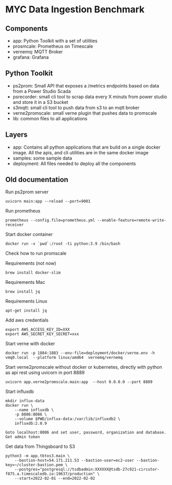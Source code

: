 # MYC Data Ingestion Benchmark 

## Components

- app: Python Toolkit with a set of utilities
- prosmcale: Prometheus on Timescale
- vernemq: MQTT Broker
- grafana: Grafana

## Python Toolkit

- ps2prom: Small API that exposes a /metrics endpoints based on data from a Power Studio Scada
- psrecorder: small cli tool to scrap data every X minuts from power studio and store it in a S3 bucket
- s3mqtt: small cli tool to push data from s3 to an mqtt broker
- verne2promscale: small verne plugin that pushes data to promscale
- lib: common files to all applications

## Layers

- app: Contains all python applications that are build on a single docker image. All the apis, and cli utilities are in the same docker image
- samples: some sample data
- deployment: All files needed to deploy all the components


## Old documentation

Run ps2prom server

    uvicorn main:app --reload --port=9001

Run prometheus

    prometheus --config.file=prometheus.yml --enable-feature=remote-write-receiver


Start docker container

    docker run -v `pwd`:/root -ti python:3.9 /bin/bash

Check how to run promscale



Requirements (not now)

    brew install docker-slim
    

Requirements Mac
    
    brew install jq

Requirements Linux

    apt-get install jq


Add aws credentials


    export AWS_ACCESS_KEY_ID=XXX
    export AWS_SECRET_KEY_SECRET=xxx

Start verne with docker

    docker run -p 1884:1883 --env-file=deployment/docker/verne.env -h vmq0.local  --platform linux/amd64  vernemq/vernemq

Start verne2promscale without docker or kubernetes, directly with python as api rest using uvicorn in port 8889

    uvicorn app.verne2promscale.main:app  --host 0.0.0.0 --port 8889


Start influxdb

    mkdir influx-data
    docker run \
        --name influxdb \
        -p 8086:8086 \
        --volume $PWD/influx-data:/var/lib/influxdb2 \
        influxdb:2.0.9

    Goto localhost:8086 and set user, password, organization and database. Get admin token


Get data from Thingsboard to S3

    python3 -m app.tbtos3.main \
        --bastion-host=54.171.211.53 --bastion-user=ec2-user --bastion-key=~/cluster-bastion.pem \
        --postgres="postgresql://tsdbadmin:XXXXXX@tsdb-27c921-circutor-f875.a.timescaledb.io:19637/production" \
        --start=2022-02-01 --end=2022-02-02


